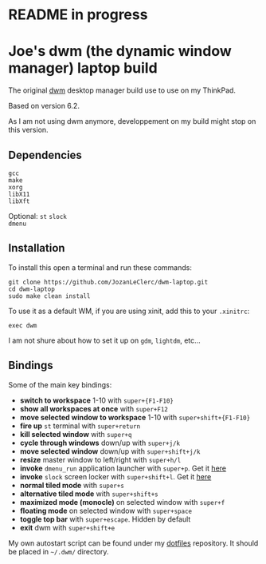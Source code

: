 # README in progress

# Joe's dwm (the dynamic window manager) laptop build

The original [dwm](https://dwm.suckless.org/) desktop manager build use to use on my ThinkPad.

Based on version 6.2.

As I am not using dwm anymore, developpement on my build might stop on this version.

## Dependencies

   `gcc`  
   `make`  
   `xorg`  
   `libX11`  
   `libXft`

Optional:
   `st`
   `slock`  
   `dmenu`

## Installation

To install this open a terminal and run these commands:
```shell
git clone https://github.com/JozanLeClerc/dwm-laptop.git
cd dwm-laptop
sudo make clean install
```
To use it as a default WM, if you are using xinit, add this to your `.xinitrc`:
```shell
exec dwm
```
I am not shure about how to set it up on `gdm`, `lightdm`, etc...

## Bindings

Some of the main key bindings:
- **switch to workspace** 1-10 with `super+{F1-F10}`
- **show all workspaces at once** with `super+F12`
- **move selected window to workspace** 1-10 with `super+shift+{F1-F10}`
- **fire up** `st` terminal with `super+return`
- **kill selected window** with `super+q`
- **cycle through windows** down/up with `super+j/k`
- **move selected window** down/up with `super+shift+j/k`
- **resize** master window to left/right with `super+h/l`
- **invoke** `dmenu_run` application launcher with `super+p`. Get it [here](https://tools.suckless.org/dmenu/)
- **invoke** `slock` screen locker with `super+shift+l`. Get it [here](https://tools.suckless.org/slock/)
- **normal tiled mode** with `super+s`
- **alternative tiled mode** with `super+shift+s`
- **maximized mode (monocle)** on selected window with `super+f`
- **floating mode** on selected window with `super+space`
- **toggle top bar** with `super+escape`. Hidden by default
- **exit** dwm with `super+shift+e`

My own autostart script can be found under my [dotfiles](https://github.com/JozanLeClerc/dotfiles.git) repository. It should be placed in `~/.dwm/` directory.